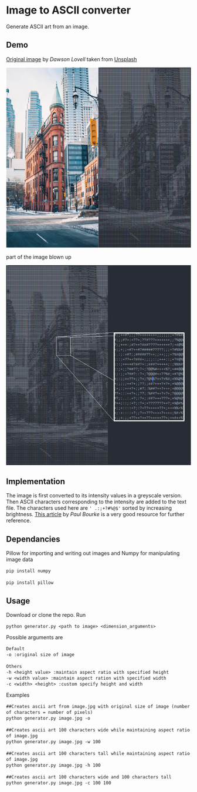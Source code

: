 # Image to ASCII converter

Generate ASCII art from an image.

## Demo

[Original image](https://unsplash.com/photos/W_MUqtuHwyY) by _Dawson Lovell_ taken from [Unsplash](https://unsplash.com)

![Demo image of conversion](images/ascii_demo.png)

part of the image blown up

![Demo image of conversion](images/ascii_demo_2.png)

## Implementation

The image is first converted to its intensity values in a greyscale version. Then ASCII characters corresponding to the intensity are added to the text file. The characters used here are `' .:;+?#%@$'` sorted by increasing brightness. [This article](http://paulbourke.net/dataformats/asciiart/) by *Paul Bourke* is a very good resource for further reference.

## Dependancies

Pillow for importing and writing out images and Numpy for manipulating image data

```
pip install numpy
  
pip install pillow
```

## Usage

Download or clone the repo. Run
```
python generator.py <path to image> <dimension_arguments>
```
Possible arguments are
```
Default
-o :original size of image

Others
-h <height value> :maintain aspect ratio with specified height
-w <width value> :maintain aspect ration with specified width
-c <width> <height> :custom specify height and width
```
Examples
```
##Creates ascii art from image.jpg with original size of image (number of characters = number of pixels)
python generator.py image.jpg -o

##Creates ascii art 100 characters wide while maintaining aspect ratio of image.jpg
python generator.py image.jpg -w 100

##Creates ascii art 100 characters tall while maintaining aspect ratio of image.jpg
python generator.py image.jpg -h 100

##Creates ascii art 100 characters wide and 100 characters tall
python generator.py image.jpg -c 100 100
```
  
